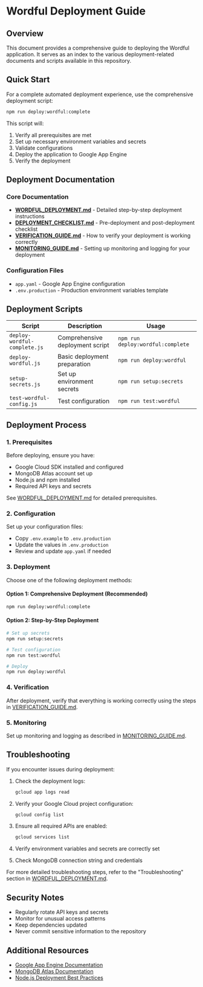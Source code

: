 # Wordful Deployment Guide

## Overview

This document provides a comprehensive guide to deploying the Wordful application. It serves as an index to the various deployment-related documents and scripts available in this repository.

## Quick Start

For a complete automated deployment experience, use the comprehensive deployment script:

```bash
npm run deploy:wordful:complete
```

This script will:
1. Verify all prerequisites are met
2. Set up necessary environment variables and secrets
3. Validate configurations
4. Deploy the application to Google App Engine
5. Verify the deployment

## Deployment Documentation

### Core Documentation

- [**WORDFUL_DEPLOYMENT.md**](./WORDFUL_DEPLOYMENT.md) - Detailed step-by-step deployment instructions
- [**DEPLOYMENT_CHECKLIST.md**](./DEPLOYMENT_CHECKLIST.md) - Pre-deployment and post-deployment checklist
- [**VERIFICATION_GUIDE.md**](./VERIFICATION_GUIDE.md) - How to verify your deployment is working correctly
- [**MONITORING_GUIDE.md**](./MONITORING_GUIDE.md) - Setting up monitoring and logging for your deployment

### Configuration Files

- `app.yaml` - Google App Engine configuration
- `.env.production` - Production environment variables template

## Deployment Scripts

| Script | Description | Usage |
|--------|-------------|-------|
| `deploy-wordful-complete.js` | Comprehensive deployment script | `npm run deploy:wordful:complete` |
| `deploy-wordful.js` | Basic deployment preparation | `npm run deploy:wordful` |
| `setup-secrets.js` | Set up environment secrets | `npm run setup:secrets` |
| `test-wordful-config.js` | Test configuration | `npm run test:wordful` |

## Deployment Process

### 1. Prerequisites

Before deploying, ensure you have:

- Google Cloud SDK installed and configured
- MongoDB Atlas account set up
- Node.js and npm installed
- Required API keys and secrets

See [WORDFUL_DEPLOYMENT.md](./WORDFUL_DEPLOYMENT.md) for detailed prerequisites.

### 2. Configuration

Set up your configuration files:

- Copy `.env.example` to `.env.production`
- Update the values in `.env.production`
- Review and update `app.yaml` if needed

### 3. Deployment

Choose one of the following deployment methods:

#### Option 1: Comprehensive Deployment (Recommended)

```bash
npm run deploy:wordful:complete
```

#### Option 2: Step-by-Step Deployment

```bash
# Set up secrets
npm run setup:secrets

# Test configuration
npm run test:wordful

# Deploy
npm run deploy:wordful
```

### 4. Verification

After deployment, verify that everything is working correctly using the steps in [VERIFICATION_GUIDE.md](./VERIFICATION_GUIDE.md).

### 5. Monitoring

Set up monitoring and logging as described in [MONITORING_GUIDE.md](./MONITORING_GUIDE.md).

## Troubleshooting

If you encounter issues during deployment:

1. Check the deployment logs:
   ```bash
   gcloud app logs read
   ```

2. Verify your Google Cloud project configuration:
   ```bash
   gcloud config list
   ```

3. Ensure all required APIs are enabled:
   ```bash
   gcloud services list
   ```

4. Verify environment variables and secrets are correctly set

5. Check MongoDB connection string and credentials

For more detailed troubleshooting steps, refer to the "Troubleshooting" section in [WORDFUL_DEPLOYMENT.md](./WORDFUL_DEPLOYMENT.md).

## Security Notes

- Regularly rotate API keys and secrets
- Monitor for unusual access patterns
- Keep dependencies updated
- Never commit sensitive information to the repository

## Additional Resources

- [Google App Engine Documentation](https://cloud.google.com/appengine/docs)
- [MongoDB Atlas Documentation](https://docs.atlas.mongodb.com/)
- [Node.js Deployment Best Practices](https://nodejs.org/en/docs/guides/nodejs-docker-webapp/)